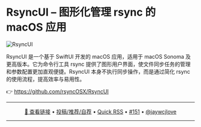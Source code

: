 RsyncUI – 图形化管理 rsync 的 macOS 应用
===

![RsyncUI](https://github.com/user-attachments/assets/1d16c028-f97d-4190-ad5b-7f23ab26ec09)

RsyncUI 是一个基于 SwiftUI 开发的 macOS 应用，适用于 macOS Sonoma 及更高版本。它为命令行工具 rsync 提供了图形用户界面，使文件同步任务的管理和参数配置更加直观便捷。RsyncUI 本身不执行同步操作，而是通过简化 rsync 的使用流程，提高效率与易用性。

👉 https://github.com/rsyncOSX/RsyncUI

---

<p align="center">
<a href="https://github.com/rsyncOSX/RsyncUI" target="_blank">🔗 查看链接</a> • 
<a href="https://github.com/jaywcjlove/quick-rss/issues/new/choose" target="_blank">投稿/推荐/自荐</a> • 
<a href="https://wangchujiang.com/quick-rss/feeds/index.html" target="_blank">Quick RSS</a> • 
<a href="https://github.com/jaywcjlove/quick-rss/issues/151" target="_blank">#151</a> • 
<a href="https://github.com/jaywcjlove" target="_blank">@jaywcjlove</a>
</p>

---
    